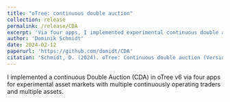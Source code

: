 ```yaml
---
title: "oTree: continuous double auction"
collection: release
permalink: /release/CDA
excerpt: 'Via four apps, I implemented experimental continuous double auctions with multiple continuously operating traders and multiple assets.'
author: 'Dominik Schmidt'
date: 2024-02-12
paperurl: 'https://github.com/domidt/CDA'
citation: 'Schmidt, D. (2024). oTree: Continuous double auction (Version 1.0.0) [Computer software]. https://github.com/domidt/CDA'
---
```


I implemented a continuous Double Auction (CDA) in oTree v6 via four apps for experimental asset markets with multiple continuously operating traders and multiple assets.
